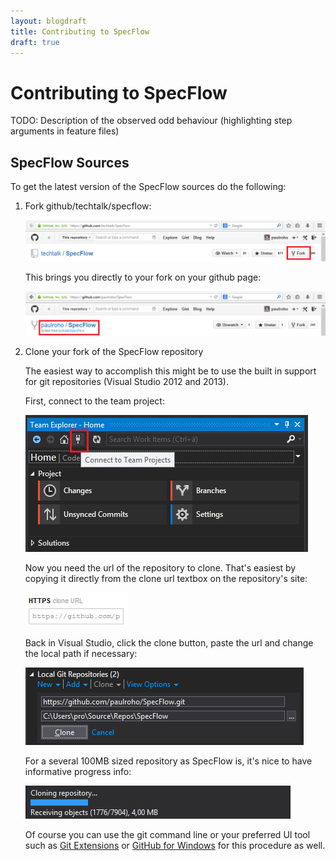 ```yaml
---
layout: blogdraft
title: Contributing to SpecFlow
draft: true
---
```



Contributing to SpecFlow
========================

TODO: Description of the observed odd behaviour (highlighting step arguments in feature files)



SpecFlow Sources
----------------
To get the latest version of the SpecFlow sources do the following:

1. Fork github/techtalk/specflow:

   ![Forking SpecFlow](/images/posts/ForkingSpecflow.png)

	 
	 This brings you directly to your fork on your github page:

   ![Forked SpecFlow](/images/posts/ForkedSpecflow.png)	 
	 
2. Clone your fork of the SpecFlow repository

	 The easiest way to accomplish this might be to use the built in support for git repositories (Visual Studio 2012 and 2013).

	 
	 First, connect to the team project:

	 ![Connecting to Team Project in Visual Studio 2013](/images/posts/ConnectToTeamProject.png)

	 
	 Now you need the url of the repository to clone. That's easiest by copying it directly from the clone url textbox on the repository's site:

	 ![HTTPS clone URL on GitHub](/images/posts/GetRepoCloneUrl.PNG)

	 
	 Back in Visual Studio, click the clone button, paste the url and change the local path if necessary:

	 ![Cloning a repository in Visual Studio 2013](/images/posts/CloneRepository.PNG)
	 
	 
	 For a several 100MB sized repository as SpecFlow is, it's nice to have informative progress info:
	 
	 ![Progress on cloning](/images/posts/CloningInProgress.PNG)
	 
   Of course you can use the git command line or your preferred UI tool such as [Git Extensions](https://github.com/gitextensions/gitextensions) or [GitHub for Windows](https://windows.github.com/) for this procedure as well.
	 